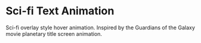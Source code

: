 <h1>Sci-fi Text Animation</h1>

<p>Sci-fi overlay style hover animation. Inspired by the Guardians of the Galaxy movie planetary title screen animation.</p>
